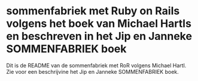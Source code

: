 # sommenfabriek met Ruby on Rails volgens het boek van Michael Hartls en beschreven in het Jip en Janneke SOMMENFABRIEK boek

Dit is de README van de sommenfabriek met RoR volgens Michael Hartl.
Zie voor een beschrijvine het Jip en Janneke SOMMENFABRIEK boek.